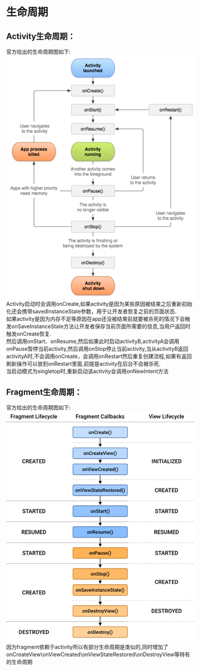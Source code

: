 # 生命周期  
## Activity生命周期：
官方给出的生命周期图如下:  
![activity_lifecycle](.\images\activity_lifecycle.png)  
Activity启动时会调用onCreate,如果activity是因为某些原因被结束之后重新初始化还会携带savedInstanceState参数，用于让开发者恢复之前的页面状态.  
如果activity是因为内存不足等原因在app还没被结束前就要被杀死的情况下会触发onSaveInstanceState方法让开发者保存当前页面所需要的信息,当用户返回时触发onCreate恢复.  
然后调用onStart、onResume,然后如果此时启动activityB,activityA会调用onPause暂停当前activity,然后调用onStop停止当前activity,当从activityB返回activityA时,不会调用onCreate，会调用onRestart然后重复创建流程,如果有返回刷新操作可以放到onRestart里面,前提是activity在后台不会被杀死.   
当启动模式为singletop时,重新启动该activity会调用onNewIntent方法 
## Fragment生命周期：  
官方给出的生命周期图如下:  
![fragment-view-lifecycle](.\images\fragment-view-lifecycle.png)  
因为fragment依赖于activity所以有部分生命周期是类似的,同时增加了onCreateView\onViewCreated\onViewStateRestored\onDestroyView等特有的生命周期